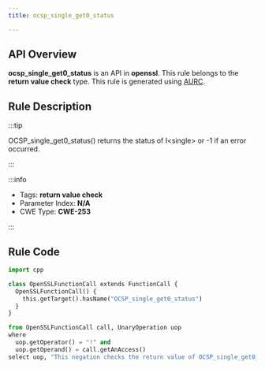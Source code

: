 ```yaml
---
title: ocsp_single_get0_status

---
```



## API Overview
**ocsp_single_get0_status** is an API in **openssl**. This rule belongs to the **return value check** type. This rule is generated using [AURC](../../tools/AURC).
## Rule Description

:::tip

OCSP_single_get0_status() returns the status of I\<single\> or -1 if an error occurred.

:::

:::info

- Tags: **return value check**
- Parameter Index: **N/A**
- CWE Type: **CWE-253**

:::

## Rule Code
```python
import cpp

class OpenSSLFunctionCall extends FunctionCall {
  OpenSSLFunctionCall() {
    this.getTarget().hasName("OCSP_single_get0_status")
  }
}

from OpenSSLFunctionCall call, UnaryOperation uop
where
  uop.getOperator() = "!" and
  uop.getOperand() = call.getAnAccess()
select uop, "This negation checks the return value of OCSP_single_get0_status."
```